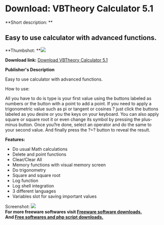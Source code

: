 # Download: VBTheory Calculator 5.1

**Short description: **

## Easy to use calculator with advanced functions.

  
**Thumbshot: **![](http://www.freewarefiles.com/screenshot/vbtheorycalc_md.jpg)   
  
**Download link:** [Download VBTheory Calculator 5.1](http://freesoftwares.boysofts.com/VBTheory-Calculator_program_76504.html)  
  

**Publisher's Description**  
  

Easy to use calculator with advanced functions.

How to use:

All you have to do is type is your first value using the buttons labeled as
numbers or the button with a point to add a point. If you need to apply a
trigonometric value such as pi or tangent or cosines ? just click the buttons
labeled as you desire or you the keys on your keyboard. You can also apply
square or square root it or even change its symbol by pressing the plus-minus
button. Once you?re done, select an operator and do the same to your second
value. And finally press the ?=? button to reveal the result.

**Features:**

  * Do usual Math calculations 
  * Delete and point functions 
  * Clear/Clear All 
  * Memory functions with visual memory screen 
  * Do trigonometry 
  * Square and square root 
  * Log function 
  * Log shell integration 
  * 3 different languages 
  * Variables slot for saving important values 

  
  
Screenshot: ![](http://www.freewarefiles.com/screenshot/vbtheorycalc.jpg)  
**For more freeware softwares visit [Freeware software downloads.](http://freesoftwares.boysofts.com/)**   
**And [Free softwares and php script downloads.](http://www.boysofts.com/)**

